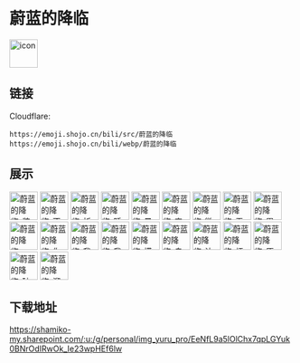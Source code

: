 # 蔚蓝的降临
<img src="https://emoji.shojo.cn/bili/src/蔚蓝的降临/icon.png" width="50" height="50" alt="icon">

## 链接
Cloudflare:
```
https://emoji.shojo.cn/bili/src/蔚蓝的降临
https://emoji.shojo.cn/bili/webp/蔚蓝的降临
```
## 展示
<img src="https://emoji.shojo.cn/bili/src/蔚蓝的降临/蔚蓝的降临-装可爱.png" width="50" height="50" alt="蔚蓝的降临-装可爱">
<img src="https://emoji.shojo.cn/bili/src/蔚蓝的降临/蔚蓝的降临-不爽.png" width="50" height="50" alt="蔚蓝的降临-不爽">
<img src="https://emoji.shojo.cn/bili/src/蔚蓝的降临/蔚蓝的降临-祈祷.png" width="50" height="50" alt="蔚蓝的降临-祈祷">
<img src="https://emoji.shojo.cn/bili/src/蔚蓝的降临/蔚蓝的降临-睡着.png" width="50" height="50" alt="蔚蓝的降临-睡着">
<img src="https://emoji.shojo.cn/bili/src/蔚蓝的降临/蔚蓝的降临-晕.png" width="50" height="50" alt="蔚蓝的降临-晕">
<img src="https://emoji.shojo.cn/bili/src/蔚蓝的降临/蔚蓝的降临-害羞.png" width="50" height="50" alt="蔚蓝的降临-害羞">
<img src="https://emoji.shojo.cn/bili/src/蔚蓝的降临/蔚蓝的降临-微笑.png" width="50" height="50" alt="蔚蓝的降临-微笑">
<img src="https://emoji.shojo.cn/bili/src/蔚蓝的降临/蔚蓝的降临-无语.png" width="50" height="50" alt="蔚蓝的降临-无语">
<img src="https://emoji.shojo.cn/bili/src/蔚蓝的降临/蔚蓝的降临-累累.png" width="50" height="50" alt="蔚蓝的降临-累累">
<img src="https://emoji.shojo.cn/bili/src/蔚蓝的降临/蔚蓝的降临-wink.png" width="50" height="50" alt="蔚蓝的降临-wink">
<img src="https://emoji.shojo.cn/bili/src/蔚蓝的降临/蔚蓝的降临-你懂我意思.png" width="50" height="50" alt="蔚蓝的降临-你懂我意思">
<img src="https://emoji.shojo.cn/bili/src/蔚蓝的降临/蔚蓝的降临-我懂你意思.png" width="50" height="50" alt="蔚蓝的降临-我懂你意思">
<img src="https://emoji.shojo.cn/bili/src/蔚蓝的降临/蔚蓝的降临-我想开了.png" width="50" height="50" alt="蔚蓝的降临-我想开了">
<img src="https://emoji.shojo.cn/bili/src/蔚蓝的降临/蔚蓝的降临-摸摸.png" width="50" height="50" alt="蔚蓝的降临-摸摸">
<img src="https://emoji.shojo.cn/bili/src/蔚蓝的降临/蔚蓝的降临-自闭.png" width="50" height="50" alt="蔚蓝的降临-自闭">
<img src="https://emoji.shojo.cn/bili/src/蔚蓝的降临/蔚蓝的降临-达咩.png" width="50" height="50" alt="蔚蓝的降临-达咩">
<img src="https://emoji.shojo.cn/bili/src/蔚蓝的降临/蔚蓝的降临-烦.png" width="50" height="50" alt="蔚蓝的降临-烦">
<img src="https://emoji.shojo.cn/bili/src/蔚蓝的降临/蔚蓝的降临-原地消失.png" width="50" height="50" alt="蔚蓝的降临-原地消失">
<img src="https://emoji.shojo.cn/bili/src/蔚蓝的降临/蔚蓝的降临-破土而出.png" width="50" height="50" alt="蔚蓝的降临-破土而出">
<img src="https://emoji.shojo.cn/bili/src/蔚蓝的降临/蔚蓝的降临-溜了.png" width="50" height="50" alt="蔚蓝的降临-溜了">

## 下载地址

https://shamiko-my.sharepoint.com/:u:/g/personal/img_yuru_pro/EeNfL9a5lOlChx7qpLGYuk0BNrOdIRwOk_Ie23wpHEf6lw